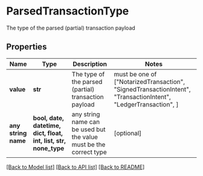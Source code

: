# ParsedTransactionType

The type of the parsed (partial) transaction payload

## Properties
Name | Type | Description | Notes
------------ | ------------- | ------------- | -------------
**value** | **str** | The type of the parsed (partial) transaction payload |  must be one of ["NotarizedTransaction", "SignedTransactionIntent", "TransactionIntent", "LedgerTransaction", ]
**any string name** | **bool, date, datetime, dict, float, int, list, str, none_type** | any string name can be used but the value must be the correct type | [optional]

[[Back to Model list]](../README.md#documentation-for-models) [[Back to API list]](../README.md#documentation-for-api-endpoints) [[Back to README]](../README.md)


